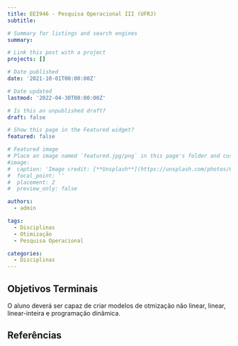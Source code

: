 ```yaml
---
title: EEI946 - Pesquisa Operacional III (UFRJ)
subtitle: 

# Summary for listings and search engines
summary: 

# Link this post with a project
projects: []

# Date published
date: '2021-10-01T00:00:00Z'

# Date updated
lastmod: '2022-04-30T00:00:00Z'

# Is this an unpublished draft?
draft: false

# Show this page in the Featured widget?
featured: false

# Featured image
# Place an image named `featured.jpg/png` in this page's folder and customize its options here.
#image:
#  caption: 'Image credit: [**Unsplash**](https://unsplash.com/photos/CpkOjOcXdUY)'
#  focal_point: ''
#  placement: 2
#  preview_only: false

authors:
  - admin

tags:
  - Disciplinas
  - Otimização
  - Pesquisa Operacional

categories:
  - Disciplinas
---
```


## Objetivos Terminais

O aluno deverá ser capaz de criar modelos de otmização não linear, linear, linear-inteira e programação dinâmica.

## Referências
